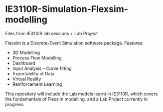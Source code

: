 # IE3110R-Simulation-Flexsim-modelling
Files from IE3110R lab sessions + Lab Project

Flexsim is a Discrete-Event Simulation software package.
Features:
- 3D Modelling
- Process Flow Modelling
- Dashboard
- Input Analysis – Curve fitting
- Exportability of Data
- Virtual Reality
- Reinforcement Learning

This repository will include the Lab models learnt in IE3110R, which covers the fundamentals of Flexsim modelling,
and a Lab Project currently in progress.
